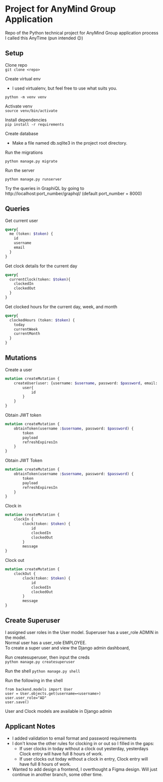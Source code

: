 # Project for AnyMind Group Application

Repo of the Python technical project for AnyMind Group application process \
I called this AnyTime (pun intended 😉)

## Setup

Clone repo\
`git clone <repo>`

Create virtual env

- I used virtualenv, but feel free to use what suits you.

`python -m venv venv`

Activate venv\
`source venv/bin/activate`

Install dependencies\
`pip install -r requirements`

Create database

- Make a file named db.sqlite3 in the project root directory.

Run the migrations

`python manage.py migrate`

Run the server

`python manage.py runserver`


Try the queries in GraphiQL by going to http://localhost:port_number/graphql/ (default port_number = 8000)
## Queries

Get current user

```graphql
query{
  me (token: $token) {
    id
    username
    email
  }
}
```

Get clock details for the current day

```graphql
query{
  currentClock(token: $token){
    clockedIn
    clockedOut
  }
}
```

Get clocked hours for the current day, week, and month

```graphql
query{
  clockedHours (token: $token) {
    today
    currentWeek
    currentMonth
  }
}
```

## Mutations

Create a user

```graphql
mutation createMutation {
    createUser(user: {username: $username, password: $password, email: $email}) {
        user{
            id
        } 
    }
}

```
Obtain JWT token
```graphql
mutation createMutation {
    obtainToken(username :$username, password: $password) {
        token
        payload
        refreshExpiresIn
    }
}
```
Obtain JWT Token
```graphql
mutation createMutation {
    obtainToken(username :$username, password: $password) {
        token
        payload
        refreshExpiresIn
    }
}
```
Clock in
```graphql
mutation createMutation {
 	clockIn {
        clock(token: $token) {
            id
            clockedIn
            clockedOut
        }
        message
}
```
Clock out
```graphql
mutation createMutation {
 	clockOut {
        clock(token: $token) {
            id
            clockedIn
            clockedOut
        }
        message
}
```

## Create Superuser
I assigned user roles in the User model. Superuser has a user_role ADMIN in the model.\
Normal user has a user_role EMPLOYEE.\
To create a super user and view the Django admin dashboard,

Run createsuperuser, then input the creds\
`python manage.py createsuperuser`

Run the shell
`python manage.py shell`

Run the following in the shell
```ipython
from backend.models import User
user = User.objects.get(username=<username>)
user.user_role="AD"
user.save()
```

User and Clock models are available in Django admin

## Applicant Notes
- I added validation to email format and password requirements
- I don't know the other rules for clocking in  or out so I filled in the gaps:
    - If user clocks in today without a clock out yesterday, yesterdays Clock entry will have full 8 hours of work.
    - If user clocks out today without a clock in entry, Clock entry will have full 8 hours of work.
- Wanted to add design a frontend, I overthought a Figma design. Will just continue in another branch, some other time.
